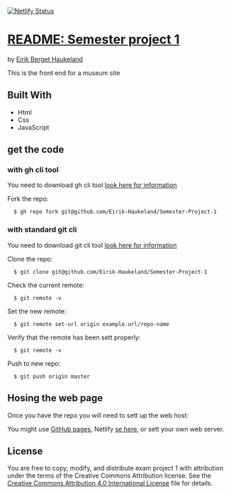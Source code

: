[![Netlify Status](https://api.netlify.com/api/v1/badges/6cadece7-376e-4ed3-8df7-01112636b75b/deploy-status)](https://app.netlify.com/sites/brilliant-blancmange-0b76a9/deploys)

# [README: Semester project 1](https://github.com/Eirik-Haukeland/Semester-Project-1)
by [Eirik Berget Haukeland](https://github.com/Eirik-Haukeland)

This is the front end for a museum site

## Built With
- Html
- Css
- JavaScript

## get the code

### with gh cli tool
You need to download gh cli tool [look here for information](https://github.com/cli/cli#installation)

Fork the repo:
``` shell
  $ gh repo fork git@github.com/Eirik-Haukeland/Semester-Project-1
```

### with standard git cli
You need to download git cli tool [look here for information](https://git-scm.com/downloads)

Clone the repo:
``` shell
  $ git clone git@github.com/Eirik-Haukeland/Semester-Project-1
```

Check the current remote:
``` shell
  $ git remote -v
```

Set the new remote:
``` shell
  $ git remote set-url origin example.url/repo-name
```

Verify that the remote has been sett properly:
``` shell
  $ git remote -v
```

Push to new repo:
```shell
  $ git push origin master
```

## Hosing the web page
Once you have the repo you will need to sett up the web host:

You might use [GitHub pages](https://docs.github.com/en/pages/getting-started-with-github-pages/creating-a-github-pages-site),
Netlify [se here](https://docs.netlify.com/get-started/), or
sett your own web server.

## License
You are free to copy, modify, and distribute exam project 1
with attribution under the terms of the Creative Commons
Attribution license. See the [Creative Commons Attribution
4.0 International License](http://creativecommons.org/licenses/by/4.0/) file
for details.
